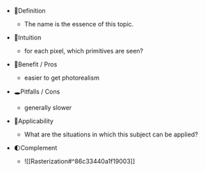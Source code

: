- 📝Definition
    - The name is the essence of this topic.
    
- 🧠Intuition
    - for each pixel, which primitives are seen?
    
- 🚀Benefit / Pros
    - easier to get photorealism
    
- 🕳Pitfalls / Cons
    - generally slower
    
- 🤳Applicability
    - What are the situations in which this subject can be applied?
    
- 🌓Complement
    - ![[Rasterization#^86c33440a1f19003]]
    